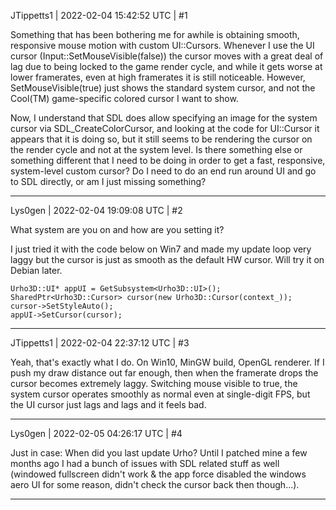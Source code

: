 JTippetts1 | 2022-02-04 15:42:52 UTC | #1

Something that has been bothering me for awhile is obtaining smooth, responsive mouse motion with custom UI::Cursors. Whenever I use the UI cursor (Input::SetMouseVisible(false)) the cursor moves with a great deal of lag due to being locked to the game render cycle, and while it gets worse at lower framerates, even at high framerates it is still noticeable. However, SetMouseVisible(true) just shows the standard system cursor, and not the Cool(TM) game-specific colored cursor I want to show.

Now, I understand that SDL does allow specifying an image for the system cursor via SDL_CreateColorCursor, and looking at the code for UI::Cursor it appears that it is doing so, but it still seems to be rendering the cursor on the render cycle and not at the system level. Is there something else or something different that I need to be doing in order to get a fast, responsive, system-level custom cursor? Do I need to do an end run around UI and go to SDL directly, or am I just missing something?

-------------------------

Lys0gen | 2022-02-04 19:09:08 UTC | #2

What system are you on and how are you setting it?

I just tried it with the code below on Win7 and made my update loop very laggy but the cursor is just as smooth as the default HW cursor. Will try it on Debian later.


    Urho3D::UI* appUI = GetSubsystem<Urho3D::UI>();
    SharedPtr<Urho3D::Cursor> cursor(new Urho3D::Cursor(context_));
    cursor->SetStyleAuto();
    appUI->SetCursor(cursor);

-------------------------

JTippetts1 | 2022-02-04 22:37:12 UTC | #3

Yeah, that's exactly what I do. On Win10, MinGW build, OpenGL renderer. If I push my draw distance out far enough, then when the framerate drops the cursor becomes extremely laggy. Switching mouse visible to true, the system cursor operates smoothly as normal even at single-digit FPS, but the UI cursor just lags and lags and it feels bad.

-------------------------

Lys0gen | 2022-02-05 04:26:17 UTC | #4

Just in case: When did you last update Urho? Until I patched mine a few months ago I had a bunch of issues with SDL related stuff as well (windowed fullscreen didn't work & the app force disabled the windows aero UI for some reason, didn't check the cursor back then though...).

-------------------------

